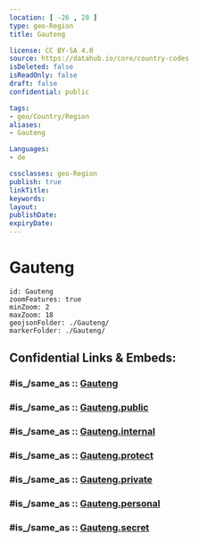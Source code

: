 ```yaml
---
location: [ -26 , 28 ] 
type: geo-Region
title: Gauteng

license: CC BY-SA 4.0
source: https://datahub.io/core/country-codes
isDeleted: false
isReadOnly: false
draft: false
confidential: public

tags:
- geo/Country/Region
aliases:
- Gauteng

Languages:
- de

cssclasses: geo-Region
publish: true
linkTitle: 
keywords: 
layout: 
publishDate: 
expiryDate: 
---
```


# Gauteng

```leaflet
id: Gauteng
zoomFeatures: true 
minZoom: 2 
maxZoom: 18
geojsonFolder: ./Gauteng/
markerFolder: ./Gauteng/
```


## Confidential Links & Embeds: 

### #is_/same_as :: [Gauteng](/_Standards/Earth/Continent/Africa/Africa~South/South_Africa/provinces~South_Africa/Gauteng.md) 

### #is_/same_as :: [Gauteng.public](/_public/Earth/Continent/Africa/Africa~South/South_Africa/provinces~South_Africa/Gauteng.public.md) 

### #is_/same_as :: [Gauteng.internal](/_internal/Earth/Continent/Africa/Africa~South/South_Africa/provinces~South_Africa/Gauteng.internal.md) 

### #is_/same_as :: [Gauteng.protect](/_protect/Earth/Continent/Africa/Africa~South/South_Africa/provinces~South_Africa/Gauteng.protect.md) 

### #is_/same_as :: [Gauteng.private](/_private/Earth/Continent/Africa/Africa~South/South_Africa/provinces~South_Africa/Gauteng.private.md) 

### #is_/same_as :: [Gauteng.personal](/_personal/Earth/Continent/Africa/Africa~South/South_Africa/provinces~South_Africa/Gauteng.personal.md) 

### #is_/same_as :: [Gauteng.secret](/_secret/Earth/Continent/Africa/Africa~South/South_Africa/provinces~South_Africa/Gauteng.secret.md)

